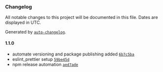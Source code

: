 ### Changelog

All notable changes to this project will be documented in this file. Dates are displayed in UTC.

Generated by [`auto-changelog`](https://github.com/CookPete/auto-changelog).

#### 1.1.0

- automate versioning and package publishing added [`6b7c5ba`](https://github.com/0xblackbot/rainbow-swap-sdk/commit/6b7c5ba670273263292c802f0e2b22960ca504cd)
- eslint_prettier setup [`59be45d`](https://github.com/0xblackbot/rainbow-swap-sdk/commit/59be45d17c41c45f063fc12babae9e3e20f20750)
- npm release automation [`aed7ade`](https://github.com/0xblackbot/rainbow-swap-sdk/commit/aed7ade52ffdcd338f524c914598ac634c48e77b)
